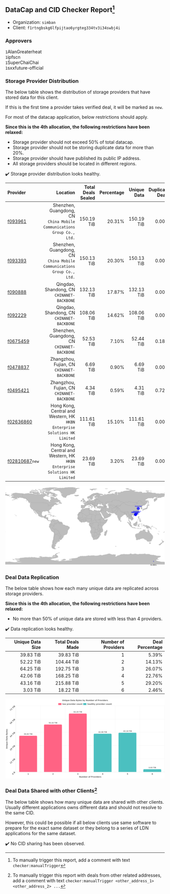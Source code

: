 ## DataCap and CID Checker Report[^1]
 - Organization: `simban`
 - Client: `f1rtngbskg6lfpijtao6yrgteg334tv3i34swbj4i`
### Approvers
`1`AlanGreaterheat<br/>`1`ipfscn<br/>`1`SuperChaiChai<br/>`1`sxxfuture-official

### Storage Provider Distribution
The below table shows the distribution of storage providers that have stored data for this client.

If this is the first time a provider takes verified deal, it will be marked as `new`.

For most of the datacap application, below restrictions should apply.

**Since this is the 4th allocation, the following restrictions have been relaxed:**
 - Storage provider should not exceed 50% of total datacap.
 - Storage provider should not be storing duplicate data for more than 20%.
 - Storage provider should have published its public IP address.
 - All storage providers should be located in different regions.

✔️ Storage provider distribution looks healthy.

| Provider                                                    |                                                                      Location | Total Deals Sealed | Percentage | Unique Data | Duplicate Deals |
| :---------------------------------------------------------- | ----------------------------------------------------------------------------: | -----------------: | ---------: | ----------: | --------------: |
| [f093961](https://filfox.info/en/address/f093961)           |     Shenzhen, Guangdong, CN<br/>`China Mobile Communications Group Co., Ltd.` |         150.19 TiB |     20.31% |  150.19 TiB |           0.00% |
| [f093393](https://filfox.info/en/address/f093393)           |     Shenzhen, Guangdong, CN<br/>`China Mobile Communications Group Co., Ltd.` |         150.13 TiB |     20.30% |  150.13 TiB |           0.00% |
| [f090888](https://filfox.info/en/address/f090888)           |                                 Qingdao, Shandong, CN<br/>`CHINANET-BACKBONE` |         132.13 TiB |     17.87% |  132.13 TiB |           0.00% |
| [f092229](https://filfox.info/en/address/f092229)           |                                 Qingdao, Shandong, CN<br/>`CHINANET-BACKBONE` |         108.06 TiB |     14.62% |  108.06 TiB |           0.00% |
| [f0675459](https://filfox.info/en/address/f0675459)         |                               Shenzhen, Guangdong, CN<br/>`CHINANET-BACKBONE` |          52.53 TiB |      7.10% |   52.44 TiB |           0.18% |
| [f0478837](https://filfox.info/en/address/f0478837)         |                                 Zhangzhou, Fujian, CN<br/>`CHINANET-BACKBONE` |           6.69 TiB |      0.90% |    6.69 TiB |           0.00% |
| [f0495421](https://filfox.info/en/address/f0495421)         |                                 Zhangzhou, Fujian, CN<br/>`CHINANET-BACKBONE` |           4.34 TiB |      0.59% |    4.31 TiB |           0.72% |
| [f02636860](https://filfox.info/en/address/f02636860)       | Hong Kong, Central and Western, HK<br/>`HKBN Enterprise Solutions HK Limited` |         111.61 TiB |     15.10% |  111.61 TiB |           0.00% |
| [f02810687](https://filfox.info/en/address/f02810687)`new`  | Hong Kong, Central and Western, HK<br/>`HKBN Enterprise Solutions HK Limited` |          23.69 TiB |      3.20% |   23.69 TiB |           0.00% |

<img src="https://raw.githubusercontent.com/data-preservation-programs/filplus-checker-assets/main/filecoin-project/filecoin-plus-large-datasets/issues/2165/1696755832952.png"/>

### Deal Data Replication
The below table shows how each many unique data are replicated across storage providers.


**Since this is the 4th allocation, the following restrictions have been relaxed:**
- No more than 50% of unique data are stored with less than 4 providers.

✔️ Data replication looks healthy.

| Unique Data Size | Total Deals Made | Number of Providers | Deal Percentage |
| ---------------: | ---------------: | ------------------: | --------------: |
|        39.83 TiB |        39.83 TiB |                   1 |           5.39% |
|        52.22 TiB |       104.44 TiB |                   2 |          14.13% |
|        64.25 TiB |       192.75 TiB |                   3 |          26.07% |
|        42.06 TiB |       168.25 TiB |                   4 |          22.76% |
|        43.16 TiB |       215.88 TiB |                   5 |          29.20% |
|         3.03 TiB |        18.22 TiB |                   6 |           2.46% |

<img src="https://raw.githubusercontent.com/data-preservation-programs/filplus-checker-assets/main/filecoin-project/filecoin-plus-large-datasets/issues/2165/1696755833674.png"/>

### Deal Data Shared with other Clients[^3]
The below table shows how many unique data are shared with other clients.
Usually different applications owns different data and should not resolve to the same CID.

However, this could be possible if all below clients use same software to prepare for the exact same dataset or they belong to a series of LDN applications for the same dataset.

✔️ No CID sharing has been observed.

[^1]: To manually trigger this report, add a comment with text `checker:manualTrigger`

[^2]: Deals from those addresses are combined into this report as they are specified with `checker:manualTrigger`

[^3]: To manually trigger this report with deals from other related addresses, add a comment with text `checker:manualTrigger <other_address_1> <other_address_2> ...`
